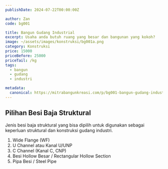 ```yaml
---
publishDate: 2024-07-22T00:00:00Z

author: Zan
code: bg001

title: Bangun Gudang Industrial
excerpt: Usaha anda butuh ruang yang besar dan bangunan yang kokoh?
image: ~/assets/images/konstruksi/bg001a.png
category: Konstruksi
price: 15000
priceBefore: 25000
priceTail: /kg
tags:
  - bangun
  - gudang
  - industri

metadata:
  canonical: https://mitrabangunkreasi.com/p/bg001-bangun-gudang-industrial
---
```


## Pilihan Besi Baja Struktural

Jenis besi baja struktural yang bisa dipilih untuk digunakan sebagai keperluan struktural dan konstruksi gudang industri.

1. Wide Flange (WF)
2. U Channel atau Kanal U/UNP
3. C Channel (Kanal C, CNP)
4. Besi Hollow Besar / Rectangular Hollow Section
5. Pipa Besi / Steel Pipe